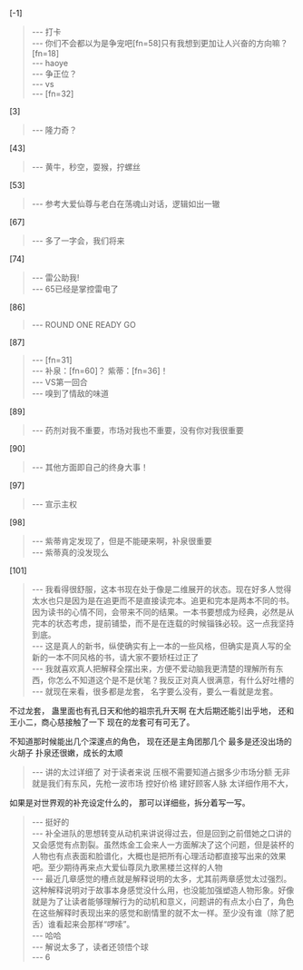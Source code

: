 
[-1] 
>--- 打卡<br>
>--- 你们不会都以为是争宠吧[fn=58]只有我想到更加让人兴奋的方向嘛？[fn=18]<br>
>--- haoye<br>
>--- 争正位？<br>
>--- vs<br>
>--- [fn=32]<br>

[3] 
>--- 隆力奇？<br>

[43] 
>--- 黄牛，秒空，耍猴，拧螺丝<br>

[53] 
>--- 参考大爱仙尊与老白在荡魂山对话，逻辑如出一辙<br>

[67] 
>--- 多了一字会，我们将来<br>

[74] 
>--- 雷公助我!<br>
>--- 65已经是掌控雷电了<br>

[86] 
>--- ROUND ONE READY GO<br>

[87] 
>--- [fn=31]<br>
>--- 补泉：[fn=60]？
紫蒂：[fn=36]！<br>
>--- VS第一回合<br>
>--- 嗅到了情敌的味道<br>

[89] 
>--- 药剂对我不重要，市场对我也不重要，没有你对我很重要<br>

[90] 
>--- 其他方面即自己的终身大事！<br>

[97] 
>--- 宣示主权<br>

[98] 
>--- 紫蒂肯定发现了，但是不能硬来啊，补泉很重要<br>
>--- 紫蒂真的没发现么<br>

[101] 
>--- 我看得很舒服，这本书现在处于像是二维展开的状态。现在好多人觉得太水也只是因为是在追更而不是直接读完本。追更和完本是两本不同的书。因为读书的心情不同，会带来不同的结果。一本书要想成为经典，必然是从完本的状态考虑，提前铺垫，而不是在连载的时候锱铢必较。这一点我坚持到底。<br>
>--- 这是真人的新书，纵使确实有上一本的一些风格，但确实是真人写的全新的一本不同风格的书，请大家不要矫枉过正了<br>
>--- 我就喜欢真人把解释全摆出来，方便不爱动脑我更清楚的理解所有东西，你怎么不知道这个是不是伏笔？我反正对真人很满意，有什么好吐槽的<br>
>--- 就现在来看，很多都是龙套，
名字要么没有，要么一看就是龙套。

不过龙套，
蛊里面也有孔日天和他的祖宗孔升天啊
在大后期还能引出乎地，
还和王小二，商心慈接触了一下
现在的龙套可有可无了。

不知道那时候能出几个深邃点的角色，
现在还是主角团那几个
最多是还没出场的火胡子
扑泉还很嫩，成长的太顺<br>
>--- 讲的太过详细了
对于读者来说
压根不需要知道占据多少市场分额
无非就是我们有东风，先枪一波市场
控好价格 建好顾客人脉
太详细作用不大，

如果是对世界观的补充设定什么的，
那可以详细些，拆分着写一写。<br>
>--- 挺好的<br>
>--- 补全进队的思想转变从动机来讲说得过去，但是回到之前借她之口讲的又会感觉有点割裂。虽然炼金工会来人一方面解决了这个问题，但是装杯的人物也有点表面和脸谱化，大概也是把所有心理活动都直接写出来的效果吧。至少期待再来点大爱仙尊凤九歌黑楼兰这样的人物<br>
>--- 最近几章感觉的槽点就是解释说明的太多，尤其前两章感觉太过强烈。这种解释说明对于故事本身感觉没什么用，也没能加强塑造人物形象。好像就是为了让读者能够理解行为的动机和意义，问题讲的有点太小白了，角色在这些解释时表现出来的感觉和剧情里的就不太一样。至少没有谁（除了肥舌）谁看起来会那样“啰嗦”。<br>
>--- 哈哈<br>
>--- 解说太多了，读者还领悟个球<br>
>--- 6<br>

